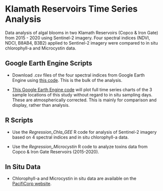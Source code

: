 # Klamath Reservoirs Time Series Analysis 
Data analysis of algal blooms in two Klamath Reservoirs (Copco & Iron Gate) from 2015 - 2020 using Sentinel-2 imagery. 
Four spectral indices (NDVI, NDCI, B8AB4, B3B2) applied to Sentinel-2 imagery were compared to in situ chlorophyll-a and Microcystin data. 

## Google Earth Engine Scripts
* Download .csv files of the four spectral indices from Google Earth Engine using [this code](https://code.earthengine.google.com/2a174867fc402f1647e2e9e228d2644e). This is the bulk of the analysis. 

* [This Google Earth Engine code](https://code.earthengine.google.com/641db50ef7baf4ac53c6eadb39487cb6) will plot full time series charts of the 3 sample locations of this study without regard to in situ sampling days. These are atmospherically corrected. This is mainly for comparison and display, rather than analysis. 

## R Scripts
* Use the *Regression_Chla_GEE* R code for analysis of Sentinel-2 imagery based on 4 spectral indices and in situ chlorophyll-a data.

* Use the *Regression_Microcystin* R code to analyze toxins data from Copco & Iron Gate Reservoirs (2015-2020). 

## In Situ Data
* Chlorophyll-a and Microcystin in situ data are available on the [PacifiCorp website](https://www.pacificorp.com/energy/hydro/klamath-river/water-quality.html). 

